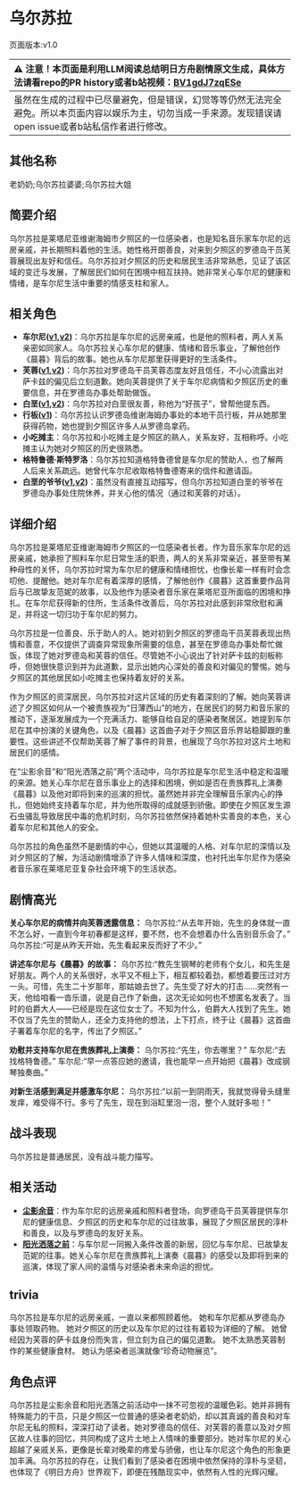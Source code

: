 # 乌尔苏拉
页面版本:v1.0
 

| :warning: 注意！本页面是利用LLM阅读总结明日方舟剧情原文生成，具体方法请看repo的PR history或者b站视频：[BV1gdJ7zqESe](https://www.bilibili.com/video/BV1gdJ7zqESe/)         |
|:----------------------------|
| 虽然在生成的过程中已尽量避免，但是错误，幻觉等等仍然无法完全避免。所以本页面内容以娱乐为主，切勿当成一手来源。发现错误请open issue或者b站私信作者进行修改。|



## 其他名称
老奶奶;乌尔苏拉婆婆;乌尔苏拉大姐
## 简要介绍
乌尔苏拉是莱塔尼亚维谢海姆市夕照区的一位感染者，也是知名音乐家车尔尼的远房亲戚，并长期照料着他的生活。她性格开朗善良，对来到夕照区的罗德岛干员芙蓉展现出友好和信任。乌尔苏拉对夕照区的历史和居民生活非常熟悉，见证了该区域的变迁与发展，了解居民们如何在困境中相互扶持。她非常关心车尔尼的健康和情绪，是车尔尼生活中重要的情感支柱和家人。
## 相关角色
-   **车尔尼([v1](char_4047_pianst.md),[v2](../char_v3/char_4047_pianst.md))**：乌尔苏拉是车尔尼的远房亲戚，也是他的照料者，两人关系亲密如同家人。乌尔苏拉关心车尔尼的健康、情绪和音乐事业，了解他创作《晨暮》背后的故事。她也从车尔尼那里获得更好的生活条件。
-   **芙蓉([v1](char_120_hibisc.md),[v2](../char_v3/char_120_hibisc.md))**：乌尔苏拉对罗德岛干员芙蓉态度友好且信任，不小心流露出对萨卡兹的偏见后立刻道歉。她向芙蓉提供了关于车尔尼病情和夕照区历史的重要信息，并在罗德岛办事处帮助做饭。
-   **白垩([v1](extended_char_bai_e.md),[v2](../char_v3/extended_char_bai_e.md))**：乌尔苏拉对白垩很友善，称他为“好孩子”，曾帮他提东西。
-   **行板([v1](extended_char_xing_ban.md))**：乌尔苏拉认识罗德岛维谢海姆办事处的本地干员行板，并从她那里获得药物，她也提到夕照区许多人从罗德岛拿药。
-   **小吃摊主**：乌尔苏拉和小吃摊主是夕照区的熟人，关系友好，互相称呼。小吃摊主认为她对夕照区的历史很熟悉。
-   **格特鲁德·斯特罗洛**：乌尔苏拉知道格特鲁德曾是车尔尼的赞助人，也了解两人后来关系疏远。她曾代车尔尼收取格特鲁德寄来的信件和邀请函。
-   **白垩的爷爷([v1](extended_char_bai_e_de_ye_ye.md),[v2](../char_v3/extended_char_bai_e_de_ye_ye.md))**：虽然没有直接互动描写，但乌尔苏拉知道白垩的爷爷在罗德岛办事处住院休养，并关心他的情况（通过和芙蓉的对话）。
## 详细介绍
乌尔苏拉是莱塔尼亚维谢海姆市夕照区的一位感染者长者。作为音乐家车尔尼的远房亲戚，她承担了照料车尔尼日常生活的职责，两人的关系非常亲近，甚至带有某种母性的关怀，乌尔苏拉时常为车尔尼的健康和情绪担忧，也像长辈一样有时会念叨他、提醒他。她对车尔尼有着深厚的感情，了解他创作《晨暮》这首重要作品背后与已故挚友范妮的故事，以及他作为感染者音乐家在莱塔尼亚所面临的困境和挣扎。在车尔尼获得新的住所，生活条件改善后，乌尔苏拉对此感到非常欣慰和满足，并将这一切归功于车尔尼的努力。

乌尔苏拉是一位善良、乐于助人的人。她对初到夕照区的罗德岛干员芙蓉表现出热情和善意，不仅提供了调查异常现象所需要的信息，甚至在罗德岛办事处帮忙做饭，体现了她对罗德岛和芙蓉的信任。尽管她不小心说出了针对萨卡兹的刻板称呼，但她很快意识到并为此道歉，显示出她内心深处的善良和对偏见的警惕。她与夕照区的其他居民如小吃摊主也保持着友好的关系。

作为夕照区的资深居民，乌尔苏拉对这片区域的历史有着深刻的了解。她向芙蓉讲述了夕照区如何从一个被贵族视为“日薄西山”的地方，在居民们的努力和音乐家的推动下，逐渐发展成为一个充满活力、能够自给自足的感染者聚居区。她提到车尔尼在其中扮演的关键角色，以及《晨暮》这首曲子对于夕照区音乐界站稳脚跟的重要性。这些讲述不仅帮助芙蓉了解了事件的背景，也展现了乌尔苏拉对这片土地和居民们的感情。

在“尘影余音”和“阳光洒落之前”两个活动中，乌尔苏拉是车尔尼生活中稳定和温暖的来源。她关心车尔尼在音乐事业上的选择和困境，例如是否在贵族葬礼上演奏《晨暮》以及他对即将到来的巡演的担忧。虽然她并非完全理解音乐家内心的挣扎，但她始终支持着车尔尼，并为他所取得的成就感到骄傲。即使在夕照区发生源石虫骚乱导致居民中毒的危机时刻，乌尔苏拉依然保持着她朴实善良的本色，关心着车尔尼和其他人的安全。

乌尔苏拉的角色虽然不是剧情的中心，但她以其温暖的人格、对车尔尼的深情以及对夕照区的了解，为活动剧情增添了许多人情味和深度，也衬托出车尔尼作为感染者音乐家在莱塔尼亚复杂社会环境下的生活状态。
## 剧情高光
**关心车尔尼的病情并向芙蓉透露信息：**
乌尔苏拉:“从去年开始，先生的身体就一直不怎么好，一直到今年初春都是这样，要不然，也不会想着办什么告别音乐会了。”
乌尔苏拉:“可是从昨天开始，先生看起来反而好了不少。”

**讲述车尔尼与《晨暮》的故事：**
乌尔苏拉:“教先生钢琴的老师有个女儿，和先生是好朋友。两个人的关系很好，水平又不相上下，相互都较着劲，都想着要压过对方一头。可惜，先生二十岁那年，那姑娘去世了。先生受了好大的打击......突然有一天，他给咱看一沓乐谱，说是自己作了新曲，这次无论如何也不想匿名发表了。当时的伯爵大人——已经是现在这位女士了。不知为什么，伯爵大人找到了先生。她不仅当了先生的赞助人，还全力支持他的想法，上下打点，终于让《晨暮》这首曲子署着车尔尼的名字，传出了夕照区。”

**劝慰并支持车尔尼在贵族葬礼上演奏：**
乌尔苏拉:“先生，你去哪里？”
车尔尼:“去找格特鲁德。”
车尔尼:“早一点答应她的邀请，我也能早一点开始把《晨暮》改成钢琴独奏曲。”

**对新生活感到满足并感激车尔尼：**
乌尔苏拉:“以前一到阴雨天，我就觉得骨头缝里发痒，难受得不行。多亏了先生，现在到浴缸里泡一泡，整个人就好多啦！”
## 战斗表现
乌尔苏拉是普通居民，没有战斗能力描写。
## 相关活动
-   **[尘影余音](../stories/act18side.md)**：作为车尔尼的远房亲戚和照料者登场，向罗德岛干员芙蓉提供车尔尼的健康信息、夕照区的历史和车尔尼的过往故事，展现了夕照区居民的淳朴和善良，以及与罗德岛的友好关系。
-   **[阳光洒落之前](../stories/story_pianst_set_2.md)**：与车尔尼一同搬入条件改善的新居，回忆与车尔尼、已故挚友范妮的往事。她关心车尔尼在贵族葬礼上演奏《晨暮》的感受以及即将到来的巡演，体现了家人间的温情与对感染者未来命运的担忧。
## trivia
乌尔苏拉是车尔尼的远房亲戚，一直以来都照顾着他。
她和车尔尼都从罗德岛办事处领取药物。
她对夕照区的历史以及车尔尼的过往有着较为详细的了解。
她曾经因为芙蓉的萨卡兹身份而失言，但立刻为自己的偏见道歉。
她不太熟悉芙蓉制作的某些健康食材。
她认为感染者巡演就像“珍奇动物展览”。
## 角色点评
乌尔苏拉是尘影余音和阳光洒落之前活动中一抹不可忽视的温暖色彩。她并非拥有特殊能力的干员，只是夕照区一位普通的感染者老奶奶，却以其真诚的善良和对车尔尼无私的照料，深深打动了读者。她对罗德岛的信任、对芙蓉的善意以及对夕照区故人往事的回忆，共同构成了这片土地上人情味的重要部分。她对车尔尼的关心超越了亲戚关系，更像是长辈对晚辈的疼爱与骄傲，也让车尔尼这个角色的形象更加丰满。乌尔苏拉的存在，让我们看到了感染者在困境中依然保持的淳朴与坚韧，也体现了《明日方舟》世界观下，即便在残酷现实中，依然有人性的光辉闪耀。